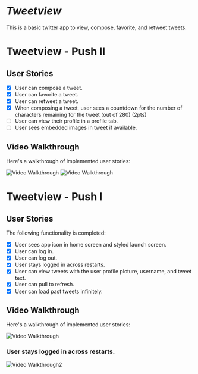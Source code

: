 # *Tweetview*

This is a basic twitter app to view, compose, favorite, and retweet tweets.

# Tweetview - Push II

## User Stories

- [x] User can compose a tweet. 
- [x] User can favorite a tweet.
- [x] User can retweet a tweet.
- [x] When composing a tweet, user sees a countdown for the number of characters remaining for the tweet (out of 280) (2pts)
- [ ] User can view their profile in a profile tab. 
- [ ] User sees embedded images in tweet if available.

## Video Walkthrough

Here's a walkthrough of implemented user stories:

<img src='https://media4.giphy.com/media/81Tiu4bV6ysg7XvSe6/giphy.gif' title='Video Walkthrough' width='' alt='Video Walkthrough' />

<img src='https://media3.giphy.com/media/xkTPCK03npxJyDudMP/giphy.gif' title='Video Walkthrough' width='' alt='Video Walkthrough' />

# Tweetview - Push I

## User Stories

The following functionality is completed:

- [x] User sees app icon in home screen and styled launch screen.
- [x] User can log in.
- [x] User can log out.
- [x] User stays logged in across restarts.
- [x] User can view tweets with the user profile picture, username, and tweet text.
- [x] User can pull to refresh.
- [x] User can load past tweets infinitely.

## Video Walkthrough

Here's a walkthrough of implemented user stories:

<img src='https://media1.giphy.com/media/pOPeelJ68y4PDQElUu/giphy.gif' title='Video Walkthrough' width='' alt='Video Walkthrough' />

### User stays logged in across restarts.
<img src='https://media1.giphy.com/media/2ovw7b7rvPeLCOLZ9C/giphy.gif' title='Video Walkthrough2' width='' alt='Video Walkthrough2' />

